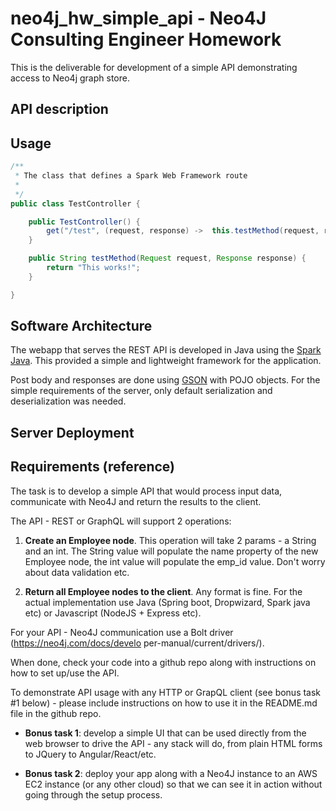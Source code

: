 # **neo4j_hw_simple_api** - Neo4J Consulting Engineer Homework

This is the deliverable for development of a simple API demonstrating access to Neo4j graph store.  

## API description

## Usage

```java
/**
 * The class that defines a Spark Web Framework route
 *
 */
public class TestController {

	public TestController() {
		get("/test", (request, response) ->  this.testMethod(request, response));
	}

	public String testMethod(Request request, Response response) {
		return "This works!";
	}

}
```

## Software Architecture

The webapp that serves the REST API is developed in Java using the [Spark Java](http://sparkjava.com/).  This provided a simple and lightweight framework for the application.  

Post body and responses are done using [GSON](https://github.com/google/gson) with POJO objects.  For the simple requirements of the server, only default serialization and deserialization was needed.  

## Server Deployment


## Requirements (reference)

The task is to develop a simple API that would process input data, communicate with Neo4J and return the results to the client.

The API - REST or GraphQL will support 2 operations:

1. **Create an Employee node**. This operation will take 2 params - a String and an int. The String value will populate the name property of the new Employee node, the int value will populate the emp_id value. Don't worry about data validation etc.

1. **Return all Employee nodes to the client**. Any format is fine.
	For the actual implementation use Java (Spring boot, Dropwizard, Spark java etc) or Javascript (NodeJS + Express etc). 

For your API - Neo4J communication use a Bolt driver (https://neo4j.com/docs/develo per-manual/current/drivers/).
 
When done, check your code into a github repo along with instructions on how to set up/use the API. 

To demonstrate API usage with any HTTP or GrapQL client (see bonus task #1 below) - please include instructions on how to use it in the README.md file in the github repo. 

* **Bonus task 1**: develop a simple UI that can be used directly from the web browser to drive the API - any stack will do, from plain HTML forms to JQuery to Angular/React/etc.

* **Bonus task 2**: deploy your app along with a Neo4J instance to an AWS EC2 instance  (or any other cloud) so that we can see it in action without going through the setup process.

